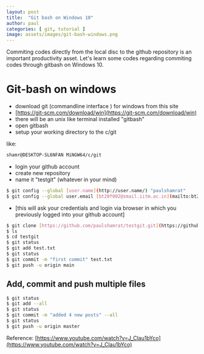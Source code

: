 ```yaml
---
layout: post
title:  "Git bash on Windows 10"
author: paul
categories: [ git, tutorial ]
image: assets/images/git-bash-windows.png
---
```


Commiting codes directly from the local disc to the github repository is an important productivity asset. Let's learn some codes regarding commiting codes through gitbash on Windows 10.

# Git-bash on windows

- download git (commandline interface ) for windows from this site
- [https://git-scm.com/download/win](https://git-scm.com/download/win)
- there will be an unix like terminal installed "gitbash"
- open gitbash
- setup your working directory to the c/git

like: 

```bash
shamr@DESKTOP-SL6NFAN MiNGW64/c/git
```

- login your github account
- create new repository
- name it "testgit" (whatever in your mind)

```bash
$ git config --global [user.name](http://user.name/) "paulshamrat"
$ git config --global user.email [bt20f002@smail.iitm.ac.in](mailto:bt20f002@smail.iitm.ac.in)
```

- [this will ask your credentials and login via browser in which you previously logged into your github account]

```bash
$ git clone [https://github.com/paulshamrat/testgit.git](https://github.com/paulshamrat/testgit.git)
$ ls
$ cd testgit
$ git status
$ git add test.txt
$ git status
$ git commit -m "first commit" test.txt
$ git push -u origin main
```

## Add, commit and push multiple files

```bash
$ git status
$ git add --all
$ git status
$ git commit -m "added 4 new posts" --all
$ git status
$ git push -u origin master
```

Reference: [https://www.youtube.com/watch?v=J_Clau1bYco](https://www.youtube.com/watch?v=J_Clau1bYco)